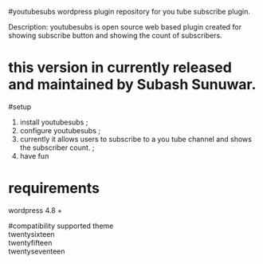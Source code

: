 
#youtubesubs
wordpress plugin repository for you tube subscribe plugin.

Description: youtubesubs is open source web based plugin created for showing subscribe button and showing the count of subscribers. 


# this version in currently released and  maintained by Subash Sunuwar.


#setup
1. install youtubesubs ;<br/>
2. configure youtubesubs ; <br/>
3. currently it allows users to subscribe to a you tube channel and shows the subscriber count. ; <br/>
4. have fun <br/>

# requirements
wordpress 4.8 +<br/>

#compatibility
supported theme <br/>
twentysixteen<br/>
twentyfifteen<br/>
twentyseventeen<br/>
